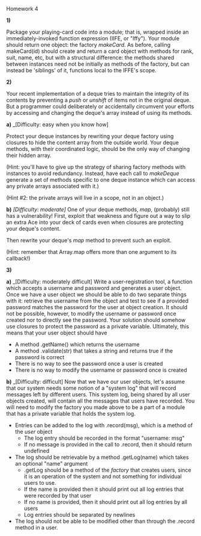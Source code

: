 Homework 4

**1)**

Package your playing-card code into a module; that is, wrapped inside an immediately-invoked function expression (IIFE, or "Iffy").  Your module should return one object: the factory _makeCard_.  As before, calling makeCard(id) should create and return a card object with methods for rank, suit, name, etc, but with a structural difference:
the methods shared between instances need not be initially as methods of the factory, but can instead be 'siblings' of it, functions local to the IFFE's scope.


**2)** 

Your recent implementation of a deque tries to maintain the integrity of its contents by preventing a _push_ or _unshift_ of items not in the original deque.  But a programmer could deliberately or accidentally circumvent your efforts by accessing and changing the deque's array instead of using its methods.

**a)** _[Difficulty: easy when you know how]

Protect your deque instances by rewriting your deque factory using closures to hide the content array from the outside world.  Your deque methods, with their coordinated logic, should be the only way of changing their hidden array.

(Hint: you'll have to give up the strategy of sharing factory methods with instances to avoid redundancy.  Instead, have each call to _makeDeque_ generate a set of methods specific to one deque instance which can access any private arrays associated with it.)

(Hint #2: the private arrays will live in a scope, not in an object.)

**b)** _[Difficulty: moderate]_ One of your deque methods, _map_, (probably) still has a vulnerability!  First, exploit that weakness and figure out a way to slip an extra Ace into your deck of cards even when closures are protecting your deque's content.

Then rewrite your deque's _map_ method to prevent such an exploit.

(Hint: remember that Array.map offers more than one argument to its callback!)

**3)**

**a)** _[Difficulty: moderately difficult] Write a user-registration tool, a function which accepts a username and password and generates a user object.  Once we have a user object we should be able to do two separate things with it: retrieve the username from the object and test to see if a provided password matches the password for the user at object creation. It should not be possible, however, to modify the username or password once created nor to directly see the password. Your solution should somehow use closures to protect the password as a private variable. Ultimately, this means that your user object should have

  + A method .getName() which returns the username
  + A method .validate(str) that takes a string and returns true if the password is correct
  + There is no way to see the password once a user is created
  + There is no way to modify the username or password once is created

**b)** _[Difficulty: difficult] Now that we have our user objects, let's assume that our system needs some notion of a "system log" that will record messages left by different users. This system log, being shared by all user objects created, will contain all the messages that users have recorded. You will need to modify the factory you made above to be a part of a module that has a private variable that holds the system log.

  + Entries can be added to the log with .record(msg), which is a method of the *user* object
    + The log entry should be recorded in the format "username: msg"
    + If no message is provided in the call to .record, then it should return undefined
  + The log should be retrievable by a method .getLog(name) which takes an optional "name" argument
    + .getLog should be a method of the *factory* that creates users, since it is an operation of the system and not something for individual users to use.
    + If the name is provided then it should print out all log entries that were recorded by that user
    + If no name is provided, then it should print out all log entries by all users
    + Log entries should be separated by newlines
  + The log should not be able to be modified other than through the .record method in a user.
